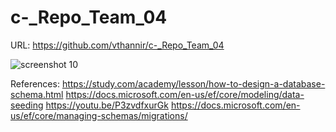 # c-_Repo_Team_04

URL: https://github.com/vthannir/c-_Repo_Team_04

![screenshot 10](https://user-images.githubusercontent.com/31714306/52661753-52437400-2ec8-11e9-9fad-82dd146b38b9.png)


References:
https://study.com/academy/lesson/how-to-design-a-database-schema.html 
https://docs.microsoft.com/en-us/ef/core/modeling/data-seeding
https://youtu.be/P3zvdfxurGk
https://docs.microsoft.com/en-us/ef/core/managing-schemas/migrations/

